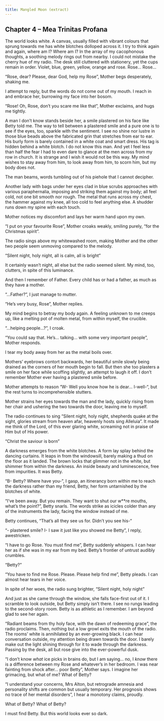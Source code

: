 ```yaml
---
title: Mangled Moon (extract)
---
```

## Chapter 4 – Mea Trinitas Profana

The world looks white. A canvas, usually filled with vibrant colours that sprung towards me has white blotches dolloped across it. I try to think again and again, where am I? Where am I? In the array of my cacophonous thoughts, a soothing melody rings out from nearby. I could not mistake the cherry hue of my radio. The desk still cluttered with stationery, yet the cups remain in order. Violet, blue, green, yellow, orange and rose. Rose… Rose…

“Rose, dear? Please, dear God, help my Rose”, Mother begs desperately, shaking me.

I attempt to reply, but the words do not come out of my mouth. I reach in and embrace her, burrowing my face into her bosom.

“Rose! Oh, Rose, don’t you scare me like that”, Mother exclaims, and hugs me tightly.

A man I don’t know stands beside her, a smile plastered on his face like Betty told me. The way to tell between a plastered smile and a pure one is to see if the eyes, too, sparkle with the sentiment. I see no shine nor lustre in those blue beads above the fabricated grin that stretches from ear to ear. His burly form is barely contained in a white coat and smart dress. His tag is hidden behind a white blotch. I do not know this man. And yet I feel less than half the fear I had to even dare to glance at the men across from my row in church. It is strange and I wish it would not be this way. My mind wishes to stay away from him, to look away from him, to scorn him, but my body does not.

The man beams, words tumbling out of his piehole that I cannot decipher.

Another lady with bags under her eyes clad in blue scrubs approaches with various paraphernalia, imposing and striking them against my body; all feel cold, not one bit smooth nor rough. The metal that runs across my chest, the hammer against my knee, all too cold to feel anything else. A shudder runs down my spine with each touch.

Mother notices my discomfort and lays her warm hand upon my own.

“I put on your favourite Rose”, Mother croaks weakly, smiling purely, “for the Christmas spirit”.

The radio sings above my whitewashed room, making Mother and the other two people seem unmoving compared to the melody.

“Silent night, holy night, all is calm, all is bright”

It certainly wasn’t night, all else but the radio seemed silent. My mind, too, clutters, in spite of this luminance.

And then I remember of Father. Every child has or had a father, as much as they have a mother.

“…Father?”, I just manage to mutter.

“He’s very busy, Rose”, Mother replies.

My mind begins to betray my body again. A feeling unknown to me creeps up, like a melting pot of molten metal, from within myself, the crucible.

“…helping people…?”, I croak.

“You could say that. He’s… talking… with some very important people”, Mother responds.

I tear my body away from her as the metal boils over.

Mothers’ eyebrows contort backwards, her beautiful smile slowly being drained as the corners of her mouth begin to fall. But then she too plasters a smile on her face while scoffing slightly, an attempt to laugh it off. I don’t remember Mother ever having a plastered smile before.

Mother attempts to reason “W- Well you know how he is dear… I-well-“, but the rest turns to incomprehensible stutters.

Mother strains her eyes towards the man and the lady, quickly rising from her chair and ushering the two towards the door, leaving me to myself.

The radio continues to sing “Silent night, holy night, shepherds quake at the sight, glories stream from heaven afar, heavenly hosts sing Alleluia”. It made me think of the Lord, of this ever glaring white, screaming not in praise of Him but of His power.

“Christ the saviour is born”

A darkness emerges from the white blotches. A form lay splay behind the dancing curtains. It leaps in from the windowsill, barely making a thud on the floor as it landed. The brown locks that glimmer not in the white, but shimmer from within the darkness. An inside beauty and luminescence, free from impurities. It was Betty.

“B- Betty? Where have you-”, I gasp, an itinerancy born within me to reach the darkness rather than my friend, Betty, her form untarnished by the blotches of white.

“I’ve been away. But you remain. They want to shut our w**re mouths, what’s the point?”, Betty snarls. The words strike as icicles colder than any of the instruments the lady, facing the window instead of me.

Betty continues, “That’s all they see us for. Didn’t you see his-“

“- plastered smile? I- I saw it just like you showed me Betty”, I reply, awestricken.

“I have to go Rose. You must find me”, Betty suddenly whispers. I can hear her as if she was in my ear from my bed. Betty’s frontier of untrust audibly crumbles.

“Betty?”

“You have to find me Rose. Please. Please help find me”, Betty pleads. I can almost hear tears in her voice.

In spite of her woes, the radio sung brighter, “Silent night, holy night”

And just as she came through the window, she falls face-first out of it. I scramble to look outside, but Betty simply isn’t there. I see no rungs leading to the second-story room. Betty is as athletic as I remember. I am beyond glad to see her again.

“Radiant beams from thy holy face, with the dawn of redeeming grace”, the radio proclaims. Then, nothing but a low growl exits the mouth of the radio. The rooms’ white is annihilated by an ever-growing black. I can hear conversation outside, my attention being drawn towards the door. I barely make out the light shining through for it to wade through the darkness. Passing by the desk, all but rose give into the ever-powerful dusk.

“I don’t know _what_ ice picks in brains do, but I am saying… no, I _know_ there is a difference between my Rose and whatever’s in her bedroom. I was near fainting from shock after… poor Betty”, Mother says. I imagine her grimacing, but what of me? What of Betty?

“I understand your concerns, Mrs Alton, but retrograde amnesia and personality shifts are common but usually temporary. Her prognosis shows no trace of her mental disorders”, I hear a monotony claims, proudly.

What of Betty? What of Betty?

I must find Betty. But this world looks ever so dark.